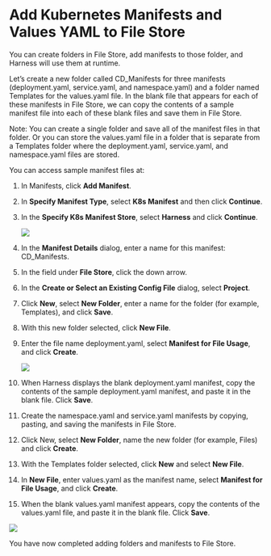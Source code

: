 # Add Kubernetes Manifests and Values YAML to File Store

You can create folders in File Store, add manifests to those folder, and Harness will use them at runtime. 

Let’s create a new folder called CD\_Manifests for three manifests (deployment.yaml, service.yaml, and namespace.yaml) and a folder named Templates for the values.yaml file. In the blank file that appears for each of these manifests in File Store, we can copy the contents of a sample manifest file into each of these blank files and save them in File Store.

Note: You can create a single folder and save all of the manifest files in that folder. Or you can store the values.yaml file in a folder that is separate from a Templates folder where the deployment.yaml, service.yaml, and namespace.yaml files are stored.

You can access sample manifest files at:

1. In Manifests, click **Add Manifest**.
2. In **Specify Manifest Type**, select **K8s Manifest** and then click **Continue**.
3. In the **Specify K8s Manifest Store**, select **Harness** and click **Continue**.

   ![](./static/add-inline-manifests-using-file-store-10.png)

1. In the **Manifest Details** dialog, enter a name for this manifest: CD\_Manifests.
4. In the field under **File Store**, click the down arrow.
5. In the **Create or Select an Existing Config File** dialog, select **Project**.
6. Click **New**, select **New Folder**, enter a name for the folder (for example, Templates), and click **Save**.
7. With this new folder selected, click **New File**.
8. Enter the file name deployment.yaml, select **Manifest for File Usage**, and click **Create**.
   
   ![](./static/add-inline-manifests-using-file-store-11.png)
1. When Harness displays the blank deployment.yaml manifest, copy the contents of the sample deployment.yaml manifest, and paste it in the blank file. Click **Save**.
9.  Create the namespace.yaml and service.yaml manifests by copying, pasting, and saving the manifests in File Store.
10. Click New, select **New Folder**, name the new folder (for example, Files) and click **Create**.
11. With the Templates folder selected, click **New** and select **New File**.
12. In **New File**, enter values.yaml as the manifest name, select **Manifest for File Usage**, and click **Create**.
13. When the blank values.yaml manifest appears, copy the contents of the values.yaml file, and paste it in the blank file. Click **Save**.

![](./static/add-inline-manifests-using-file-store-12.png)

You have now completed adding folders and manifests to File Store.
